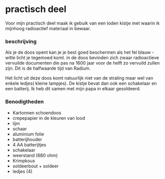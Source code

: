 # practisch deel


Voor mijn practisch deel maak ik gebuik van een loden kistje met waarin ik mijnhoog radioactief materiaal in bewaar.

### beschrijving

Als je de doos opent kan je je best goed beschermen als het fel blauw - witte licht je tegemoed komt. in de doos bevinden zich zwaar radioactieve vervuilde documenten die pas na 1600 jaar voor de helft zo vervuild zullen zijn. Dit is de halfwaarde tijd van Radium.

Het licht uit deze doos komt natuurlijk niet van de straling maar wel van enkele ledjes( kleine lampjes). De kistje bevat dan ook een schakelaar en een batterij. Ik heb dit samen met mijn papa in elkaar gesoldeerd. 

###  Benodigtheden

- Kartonnen schoendoos
- crepepapier in de kleuren van lood
- lijm
- schaar
- aluminium folie
- batterijhouder
- 4 AA batterijtjes
- schakelaar
- weerstand (680 ohm)
- Krimpkous
- soldeerbout + soldeer
- ledjes (4)
